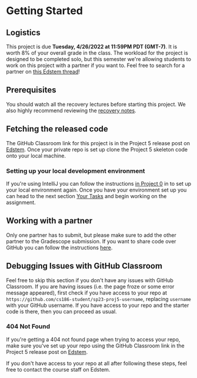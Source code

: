 # Getting Started

## Logistics

This project is due **Tuesday, 4/26/2022 at 11:59PM PDT (GMT-7)**. It is worth 8% of your overall grade in the class. The workload for the project is designed to be completed solo, but this semester we're allowing students to work on this project with a partner if you want to. Feel free to search for a partner on [this Edstem thread](https://edstem.org/us/courses/33907/discussion/1699965)!

## Prerequisites

You should watch all the recovery lectures before starting this project. We also highly recommend reviewing the [recovery notes](https://cs186berkeley.net/resources/static/notes/n12-Recovery.pdf).

## Fetching the released code

The GitHub Classroom link for this project is in the Project 5 release post on [Edstem](https://edstem.org/us/courses/33907/discussion/). Once your private repo is set up clone the Project 5 skeleton code onto your local machine.

### Setting up your local development environment

If you're using IntelliJ you can follow the instructions [in Project 0](../proj0/getting-started.md#setting-up-your-local-development-environment) in to set up your local environment again. Once you have your environment set up you can head to the next section [Your Tasks](your-tasks.md) and begin working on the assignment.

## Working with a partner

Only one partner has to submit, but please make sure to add the other partner to the Gradescope submission. If you want to share code over GitHub you can follow the instructions [here](../../common/adding-a-partner-on-github.md).

## Debugging Issues with GitHub Classroom

Feel free to skip this section if you don't have any issues with GitHub Classroom. If you are having issues \(i.e. the page froze or some error message appeared\), first check if you have access to your repo at `https://github.com/cs186-student/sp23-proj5-username`, replacing `username` with your GitHub username. If you have access to your repo and the starter code is there, then you can proceed as usual.

### 404 Not Found

If you're getting a 404 not found page when trying to access your repo, make sure you've set up your repo using the GitHub Classroom link in the Project 5 release post on [Edstem](https://edstem.org/us/courses/33907/discussion/).

If you don't have access to your repo at all after following these steps, feel free to contact the course staff on Edstem.

